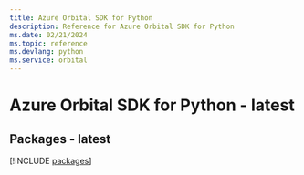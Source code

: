 ```yaml
---
title: Azure Orbital SDK for Python
description: Reference for Azure Orbital SDK for Python
ms.date: 02/21/2024
ms.topic: reference
ms.devlang: python
ms.service: orbital
---
```

# Azure Orbital SDK for Python - latest
## Packages - latest
[!INCLUDE [packages](orbital-index.md)]